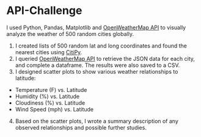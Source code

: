 # API-Challenge

I used Python, Pandas, Matplotlib and [OpenWeatherMap API](https://openweathermap.org/api) to visually analyze the weather of 500 random cities globally.

1. I created lists of 500 random lat and long coordinates and found the nearest cities using [CitiPy](https://github.com/wingchen/citipy).
2. I queried [OpenWeatherMap API](https://openweathermap.org/api) to retrieve the JSON data for each city, and complete a dataframe. The results were also saved to a CSV.
3. I designed scatter plots to show various weather relationships to latitude:

* Temperature (F) vs. Latitude
* Humidity (%) vs. Latitude
* Cloudiness (%) vs. Latitude
* Wind Speed (mph) vs. Latitude

4. Based on the scatter plots, I wrote a summary description of any observed relationships and possible further studies.